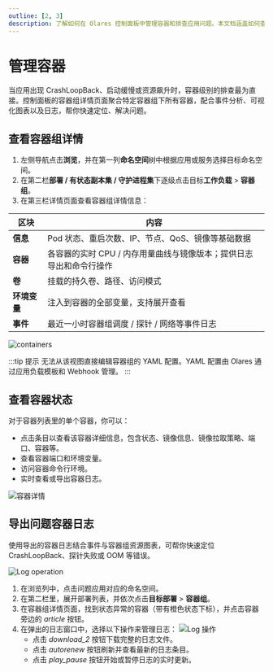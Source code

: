 ```yaml
---
outline: [2, 3]
description: 了解如何在 Olares 控制面板中管理容器和排查应用问题。本文档涵盖如何查看容器组详情、检查容器状态以及导出容器日志以进行故障诊断。
---
```

# 管理容器

当应用出现 CrashLoopBack、启动缓慢或资源飙升时，容器级别的排查最为直接。控制面板的容器组详情页面聚合特定容器组下所有容器，配合事件分析、可视化图表以及日志，帮你快速定位、解决问题。

## 查看容器组详情

1. 左侧导航点击**浏览**，并在第一列**命名空间**树中根据应用或服务选择目标命名空间。
2. 在第二栏**部署 / 有状态副本集 / 守护进程集**下逐级点击目标**工作负载** > **容器组**。
3. 在第三栏详情页面查看容器组详情信息：

| 区块   | 内容                                    |
|--------|---------------------------------------|
| **信息** | Pod 状态、重启次数、IP、节点、QoS、镜像等基础数据         |
| **容器** | 各容器的实时 CPU / 内存用量曲线与镜像版本；提供日志导出和命令行操作 |
| **卷**   | 挂载的持久卷、路径、访问模式                        |
| **环境变量** | 注入到容器的全部变量，支持展开查看                     |
| **事件** | 最近一小时容器组调度 / 探针 / 网络等事件日志             |

![containers](/images/how-to/olares/controlhub/browse/04.jpg#bordered)

:::tip 提示
无法从该视图直接编辑容器组的 YAML 配置。YAML 配置由 Olares 通过应用负载模板和 Webhook 管理。
:::

## 查看容器状态

对于容器列表里的单个容器，你可以：

- 点击条目以查看该容器详细信息，包含状态、镜像信息、镜像拉取策略、端口、容器等。
- 查看容器端口和环境变量。
- 访问容器命令行环境。
- 实时查看或导出容器日志。

![容器详情](/images/how-to/olares/controlhub/pods/02.jpg#bordered)

## 导出问题容器日志

使用导出的容器日志结合事件与容器组资源图表，可帮你快速定位 CrashLoopBack、探针失败或 OOM 等错误。

![Log operation](/images/manual/olares/controlhub-export-log.png)

1. 在浏览列中，点击问题应用对应的命名空间。
2. 在第二栏里，展开部署列表，并依次点击**目标部署** > **容器组**。
3. 在容器组详情页面，找到状态异常的容器（带有橙色状态下标），并点击容器旁边的 <i class="material-symbols-outlined">article</i> 按钮。
4. 在弹出的日志窗口中，选择以下操作来管理日志：
   ![Log 操作](/images/manual/olares/controlhub-log.png)
   - 点击 <i class="material-symbols-outlined">download_2</i> 按钮下载完整的日志文件。
   - 点击 <i class="material-symbols-outlined">autorenew</i> 按钮刷新并查看最新的日志条目。
   - 点击 <i class="material-symbols-outlined">play_pause</i> 按钮开始或暂停日志的实时更新。






